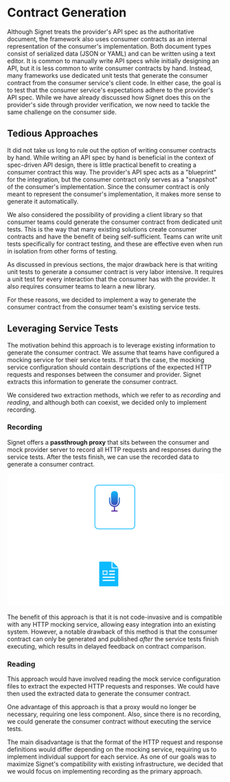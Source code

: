 # Contract Generation

Although Signet treats the provider's API spec as the authoritative document, the framework also uses consumer contracts as an internal representation of the consumer's implementation.
Both document types consist of serialized data (JSON or YAML) and can be written using a text editor.
It is common to manually write API specs while initially designing an API, but it is less common to write consumer contracts by hand.
Instead, many frameworks use dedicated unit tests that generate the consumer contract from the consumer service's client code.
In either case, the goal is to test that the consumer service's expectations adhere to the provider's API spec.
While we have already discussed how Signet does this on the provider's side through provider verification, we now need to tackle the same challenge on the consumer side.

## Tedious Approaches

It did not take us long to rule out the option of writing consumer contracts by hand.
While writing an API spec by hand is beneficial in the context of spec-driven API design, there is little practical benefit to creating a consumer contract this way.
The provider's API spec acts as a "blueprint" for the integration, but the consumer contract only serves as a "snapshot" of the consumer's implementation.
Since the consumer contract is only meant to represent the consumer's implementation, it makes more sense to generate it automatically.

We also considered the possibility of providing a client library so that consumer teams could generate the consumer contract from dedicated unit tests.
This is the way that many existing solutions create consumer contracts and have the benefit of being self-sufficient.
Teams can write unit tests specifically for contract testing, and these are effective even when run in isolation from other forms of testing.

As discussed in previous sections, the major drawback here is that writing unit tests to generate a consumer contract is very labor intensive.
It requires a unit test for every interaction that the consumer has with the provider.
It also requires consumer teams to learn a new library.

For these reasons, we decided to implement a way to generate the consumer contract from the consumer team's existing service tests.

## Leveraging Service Tests

The motivation behind this approach is to leverage existing information to generate the consumer contract.
We assume that teams have configured a mocking service for their service tests.
If that’s the case, the mocking service configuration should contain descriptions of the expected HTTP requests and responses between the consumer and provider.
Signet extracts this information to generate the consumer contract.

We considered two extraction methods, which we refer to as *recording* and *reading*, and although both can coexist, we decided only to implement recording.

### Recording

Signet offers a **passthrough proxy** that sits between the consumer and mock provider server to record all HTTP requests and responses during the service tests.
After the tests finish, we can use the recorded data to generate a consumer contract.

![proxy](../../../assets/signet_proxy.png)

The benefit of this approach is that it is not code-invasive and is compatible with any HTTP mocking service, allowing easy integration into an existing system.
However, a notable drawback of this method is that the consumer contract can only be generated and published *after* the service tests finish executing, which results in delayed feedback on contract comparison.

### Reading

This approach would have involved reading the mock service configuration files to extract the expected HTTP requests and responses.
We could have then used the extracted data to generate the consumer contract.

One advantage of this approach is that a proxy would no longer be necessary, requiring one less component.
Also, since there is no recording, we could generate the consumer contract without executing the service tests.

The main disadvantage is that the format of the HTTP request and response definitions would differ depending on the mocking service, requiring us to implement individual support for each service.
As one of our goals was to maximize Signet's compatibility with existing infrastructure, we decided that we would focus on implementing recording as the primary approach.
